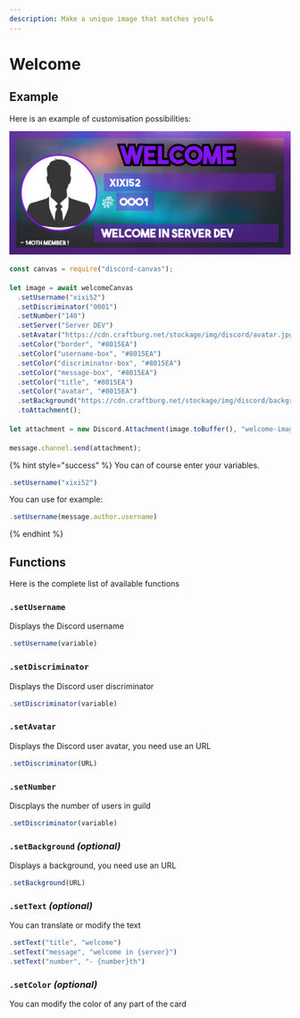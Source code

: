 ```yaml
---
description: Make a unique image that matches you!&
---
```


# Welcome

## Example

Here is an example of customisation possibilities:

![It&apos;s an example](../.gitbook/assets/welcome-image-2.png)

```javascript
const canvas = require("discord-canvas");

let image = await welcomeCanvas
  .setUsername("xixi52")
  .setDiscriminator("0001")
  .setNumber("140")
  .setServer("Server DEV")
  .setAvatar("https://cdn.craftburg.net/stockage/img/discord/avatar.jpg")
  .setColor("border", "#8015EA")
  .setColor("username-box", "#8015EA")
  .setColor("discriminator-box", "#8015EA")
  .setColor("message-box", "#8015EA")
  .setColor("title", "#8015EA")
  .setColor("avatar", "#8015EA")
  .setBackground("https://cdn.craftburg.net/stockage/img/discord/background.jpg")
  .toAttachment();

let attachment = new Discord.Attachment(image.toBuffer(), "welcome-image.png");

message.channel.send(attachment);
```

{% hint style="success" %}
 You can of course enter your variables.

```javascript
.setUsername("xixi52")
```

You can use for example:

```javascript
.setUsername(message.author.username)
```
{% endhint %}

## Functions

Here is the complete list of available functions

### `.setUsername`

Displays the Discord username

```javascript
.setUsername(variable)
```

### `.setDiscriminator`

Displays the Discord user discriminator

```javascript
.setDiscriminator(variable)
```

### `.setAvatar`

Displays the Discord user avatar, you need use an URL

```javascript
.setDiscriminator(URL)
```

### `.setNumber`

Discplays the number of users in guild

```javascript
.setDiscriminator(variable)
```

### `.setBackground` _\(optional\)_

Displays a background, you need use an URL

```javascript
.setBackground(URL)
```

### `.setText` _\(optional\)_

You can translate or modify the text

```javascript
.setText("title", "welcome")
.setText("message", "welcome in {server}")
.setText("number", "- {number}th")
```

### `.setColor` _\(optional\)_

You can modify the color of any part of the card

```javascript

```

